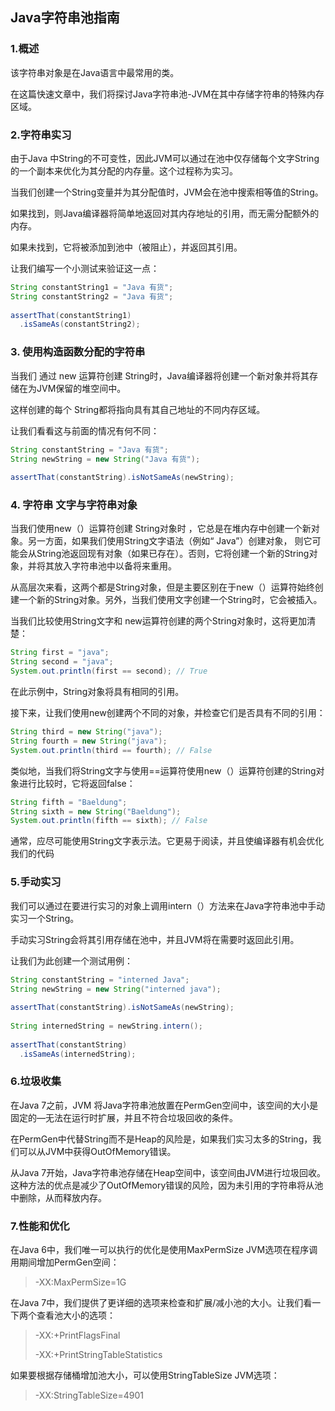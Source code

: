 ## Java字符串池指南 

### 1.概述
该字符串对象是在Java语言中最常用的类。

在这篇快速文章中，我们将探讨Java字符串池-JVM在其中存储字符串的特殊内存区域。 

### 2.字符串实习
由于Java 中String的不可变性，因此JVM可以通过在池中仅存储每个文字String的一个副本来优化为其分配的内存量。这个过程称为实习。

当我们创建一个String变量并为其分配值时，JVM会在池中搜索相等值的String。

如果找到，则Java编译器将简单地返回对其内存地址的引用，而无需分配额外的内存。

如果未找到，它将被添加到池中（被阻止），并返回其引用。

让我们编写一个小测试来验证这一点：

```java
String constantString1 = "Java 有货";
String constantString2 = "Java 有货";
         
assertThat(constantString1)
  .isSameAs(constantString2);
```
### 3. 使用构造函数分配的字符串
当我们 通过  new  运算符创建  String时，Java编译器将创建一个新对象并将其存储在为JVM保留的堆空间中。

 这样创建的每个  String都将指向具有其自己地址的不同内存区域。

让我们看看这与前面的情况有何不同：
```java
String constantString = "Java 有货";
String newString = new String("Java 有货");
  
assertThat(constantString).isNotSameAs(newString);
```
### 4. 字符串  文字与字符串对象
当我们使用new（）运算符创建  String对象时  ，它总是在堆内存中创建一个新对象。另一方面，如果我们使用String文字语法（例如“ Java”）创建对象，
则它可能会从String池返回现有对象（如果已存在）。否则，它将创建一个新的String对象，并将其放入字符串池中以备将来重用。

从高层次来看，这两个都是String对象，但是主要区别在于new（）运算符始终创建一个新的String对象。另外，当我们使用文字创建一个String时，它会被插入。

当我们比较使用String文字和  new运算符创建的两个String对象时，这将更加清楚：
```java
String first = "java"; 
String second = "java"; 
System.out.println(first == second); // True
```
在此示例中，String对象将具有相同的引用。

接下来，让我们使用new创建两个不同的对象，并检查它们是否具有不同的引用：
```java
String third = new String("java");
String fourth = new String("java"); 
System.out.println(third == fourth); // False
```
类似地，当我们将String文字与使用==运算符使用new（）运算符创建的String对象进行比较时，它将返回false：
```java
String fifth = "Baeldung";
String sixth = new String("Baeldung");
System.out.println(fifth == sixth); // False
```
通常，应尽可能使用String文字表示法。它更易于阅读，并且使编译器有机会优化我们的代码
### 5.手动实习
我们可以通过在要进行实习的对象上调用intern（）方法来在Java字符串池中手动实习一个String。

手动实习String会将其引用存储在池中，并且JVM将在需要时返回此引用。

让我们为此创建一个测试用例：
```java
String constantString = "interned Java";
String newString = new String("interned java");
 
assertThat(constantString).isNotSameAs(newString);
 
String internedString = newString.intern();
 
assertThat(constantString)
  .isSameAs(internedString);
```
### 6.垃圾收集
在Java 7之前，JVM 将Java字符串池放置在PermGen空间中，该空间的大小是固定的—无法在运行时扩展，并且不符合垃圾回收的条件。

在PermGen中代替String而不是Heap的风险是，如果我们实习太多的String，我们可以从JVM中获得OutOfMemory错误。

从Java 7开始，Java字符串池存储在Heap空间中，该空间由JVM进行垃圾回收。
这种方法的优点是减少了OutOfMemory错误的风险，因为未引用的字符串将从池中删除，从而释放内存。

### 7.性能和优化
在Java 6中，我们唯一可以执行的优化是使用MaxPermSize JVM选项在程序调用期间增加PermGen空间：

> -XX:MaxPermSize=1G

在Java 7中，我们提供了更详细的选项来检查和扩展/减小池的大小。让我们看一下两个查看池大小的选项：
> -XX:+PrintFlagsFinal
>
> -XX:+PrintStringTableStatistics

如果要根据存储桶增加池大小，可以使用StringTableSize JVM选项：
> -XX:StringTableSize=4901
